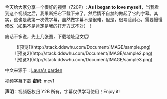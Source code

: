 今天给大家分享一个很好的视频（720P）: **As I began to love myself**，当我看到这个视频之后，我果断把它下载下来了，然后情不自禁的做起了它的字幕。其实，这也是我第一次做字幕，虽然做字幕不是很难，但是，很考验耐心，需要慢慢修改（如果不是肯定是我的打开方式不对）！

废话不多说，先上几张图，下载地址见文后!

<center>![预览1](http://stack.ddswhu.com/Document/IMAGE/sample.png)</center>

<center>![预览2](http://stack.ddswhu.com/Document/IMAGE/sample2.png)</center>

<center>![预览3](http://stack.ddswhu.com/Document/IMAGE/sample3.png)</center>

中文来源于：[Laura's garden](http://blog.onlycollege.com.cn/99052/viewspace-60604)

[视频字幕下载](http://pan.baidu.com/s/1sjBLvjv) **密码**: mcv1

**声明**：视频版权归 Y2B 所有，字幕仅供学习使用！Enjoy it!
